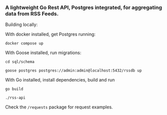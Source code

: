 ### A lightweight Go Rest API, Postgres integrated, for aggregating data from RSS Feeds.

Building locally:

With docker installed, get Postgres running:

`docker compose up`

With Goose installed, run migrations:

`cd sql/schema`

`goose postgres postgres://admin:admin@localhost:5432/rssdb up`

With Go installed, install dependencies, build and run

`go build`

`./rss-api`

Check the `/requests` package for request examples.
